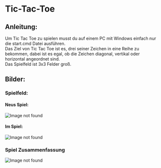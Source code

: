 # Tic-Tac-Toe

## Anleitung:
Um Tic Tac Toe zu spielen musst du auf einem PC mit Windows einfach nur die start.cmd Datei ausführen.<br/>
Das Ziel von Tic Tac Toe ist es, drei seiner Zeichen in eine Reihe zu bekommen, dabei ist es egal, ob die Zeichen diagonal, vertikal oder horizontal angeordnet sind.<br/>
Das Spielfeld ist 3x3 Felder groß.

## Bilder:
### Spielfeld:
#### Neus Spiel:
![Image not found][clear_game_field]
#### Im Spiel:
![Image not found][used_game_field]
### Spiel Zusammenfassung
![Image not found][game_summary]


[clear_game_field]: https://res.nivram710.de/images/devel/tic-tac-toe/clear_game_field.png "Leeres Spielfeld"
[used_game_field]: https://res.nivram710.de/images/devel/tic-tac-toe/used_game_field.png "Spielfeld während eines Spiels"
[game_summary]: https://res.nivram710.de/images/devel/tic-tac-toe/game_summary.png "Spiel Zusammenfassung"